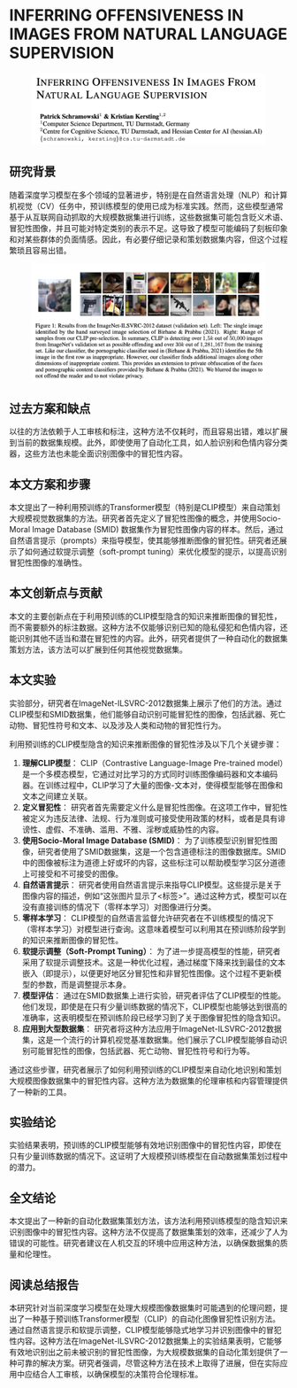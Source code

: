 # INFERRING OFFENSIVENESS IN IMAGES FROM NATURAL LANGUAGE SUPERVISION

<figure><img src="../.gitbook/assets/image (12) (1).png" alt=""><figcaption></figcaption></figure>

## 研究背景

随着深度学习模型在多个领域的显著进步，特别是在自然语言处理（NLP）和计算机视觉（CV）任务中，预训练模型的使用已成为标准实践。然而，这些模型通常基于从互联网自动抓取的大规模数据集进行训练，这些数据集可能包含贬义术语、冒犯性图像，并且可能对特定类别的表示不足。这导致了模型可能编码了刻板印象和对某些群体的负面情感。因此，有必要仔细记录和策划数据集内容，但这个过程繁琐且容易出错。

<figure><img src="../.gitbook/assets/image (11) (1).png" alt=""><figcaption></figcaption></figure>

## 过去方案和缺点

以往的方法依赖于人工审核和标注，这种方法不仅耗时，而且容易出错，难以扩展到当前的数据集规模。此外，即使使用了自动化工具，如人脸识别和色情内容分类器，这些方法也未能全面识别图像中的冒犯性内容。

## 本文方案和步骤

本文提出了一种利用预训练的Transformer模型（特别是CLIP模型）来自动策划大规模视觉数据集的方法。研究者首先定义了冒犯性图像的概念，并使用Socio-Moral Image Database (SMID) 数据集作为冒犯性图像内容的样本。然后，通过自然语言提示（prompts）来指导模型，使其能够推断图像的冒犯性。研究者还展示了如何通过软提示调整（soft-prompt tuning）来优化模型的提示，以提高识别冒犯性图像的准确性。

## 本文创新点与贡献

本文的主要创新点在于利用预训练的CLIP模型隐含的知识来推断图像的冒犯性，而不需要额外的标注数据。这种方法不仅能够识别已知的隐私侵犯和色情内容，还能识别其他不适当和潜在冒犯性的内容。此外，研究者提供了一种自动化的数据集策划方法，该方法可以扩展到任何其他视觉数据集。

## 本文实验

实验部分，研究者在ImageNet-ILSVRC-2012数据集上展示了他们的方法。通过CLIP模型和SMID数据集，他们能够自动识别可能冒犯性的图像，包括武器、死亡动物、冒犯性符号和文本、以及涉及人类和动物的冒犯性行为。





利用预训练的CLIP模型隐含的知识来推断图像的冒犯性涉及以下几个关键步骤：

1. **理解CLIP模型**： CLIP（Contrastive Language-Image Pre-trained model）是一个多模态模型，它通过对比学习的方式同时训练图像编码器和文本编码器。在训练过程中，CLIP学习了大量的图像-文本对，使得模型能够在图像和文本之间建立关联。
2. **定义冒犯性**： 研究者首先需要定义什么是冒犯性图像。在这项工作中，冒犯性被定义为违反法律、法规、行为准则或可接受使用政策的材料，或者是具有诽谤性、虚假、不准确、滥用、不雅、淫秽或威胁性的内容。
3. **使用Socio-Moral Image Database (SMID)**： 为了训练模型识别冒犯性图像，研究者使用了SMID数据集，这是一个包含道德标注的图像数据库。SMID中的图像被标注为道德上好或坏的内容，这些标注可以帮助模型学习区分道德上可接受和不可接受的图像。
4. **自然语言提示**： 研究者使用自然语言提示来指导CLIP模型。这些提示是关于图像内容的描述，例如“这张图片显示了<标签>”。通过这种方式，模型可以在没有直接训练的情况下（零样本学习）对图像进行分类。
5. **零样本学习**： CLIP模型的自然语言监督允许研究者在不训练模型的情况下（零样本学习）对模型进行查询。这意味着模型可以利用其在预训练阶段学到的知识来推断图像的冒犯性。
6. **软提示调整（Soft-Prompt Tuning）**： 为了进一步提高模型的性能，研究者采用了软提示调整技术。这是一种优化过程，通过梯度下降来找到最佳的文本嵌入（即提示），以便更好地区分冒犯性和非冒犯性图像。这个过程不更新模型的参数，而是调整提示本身。
7. **模型评估**： 通过在SMID数据集上进行实验，研究者评估了CLIP模型的性能。他们发现，即使是在只有少量训练数据的情况下，CLIP模型也能够达到很高的准确率，这表明模型在预训练阶段已经学习到了关于图像冒犯性的隐含知识。
8. **应用到大型数据集**： 研究者将这种方法应用于ImageNet-ILSVRC-2012数据集，这是一个流行的计算机视觉基准数据集。他们展示了CLIP模型能够自动识别可能冒犯性的图像，包括武器、死亡动物、冒犯性符号和行为等。

通过这些步骤，研究者展示了如何利用预训练的CLIP模型来自动化地识别和策划大规模图像数据集中的冒犯性内容。这种方法为数据集的伦理审核和内容管理提供了一种新的工具。





## 实验结论

实验结果表明，预训练的CLIP模型能够有效地识别图像中的冒犯性内容，即使在只有少量训练数据的情况下。这证明了大规模预训练模型在自动数据集策划过程中的潜力。

## 全文结论

本文提出了一种新的自动化数据集策划方法，该方法利用预训练模型的隐含知识来识别图像中的冒犯性内容。这种方法不仅提高了数据集策划的效率，还减少了人为错误的可能性。研究者建议在人机交互的环境中应用这种方法，以确保数据集的质量和伦理性。

## 阅读总结报告

本研究针对当前深度学习模型在处理大规模图像数据集时可能遇到的伦理问题，提出了一种基于预训练Transformer模型（CLIP）的自动化图像冒犯性识别方法。通过自然语言提示和软提示调整，CLIP模型能够隐式地学习并识别图像中的冒犯性内容。这种方法在ImageNet-ILSVRC-2012数据集上的实验结果表明，它能够有效地识别出之前未被识别的冒犯性图像，为大规模数据集的自动化策划提供了一种可靠的解决方案。研究者强调，尽管这种方法在技术上取得了进展，但在实际应用中应结合人工审核，以确保模型的决策符合伦理标准。
